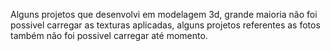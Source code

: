 Alguns projetos que desenvolvi em modelagem 3d, grande maioria não foi possivel carregar as texturas aplicadas, alguns projetos referentes as fotos também não foi possivel carregar até momento.
